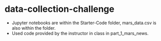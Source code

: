 # data-collection-challenge
- Jupyter notebooks are within the Starter-Code folder, mars_data.csv is also within the folder.
- Used code provided by the instructor in class in part_1_mars_news.
